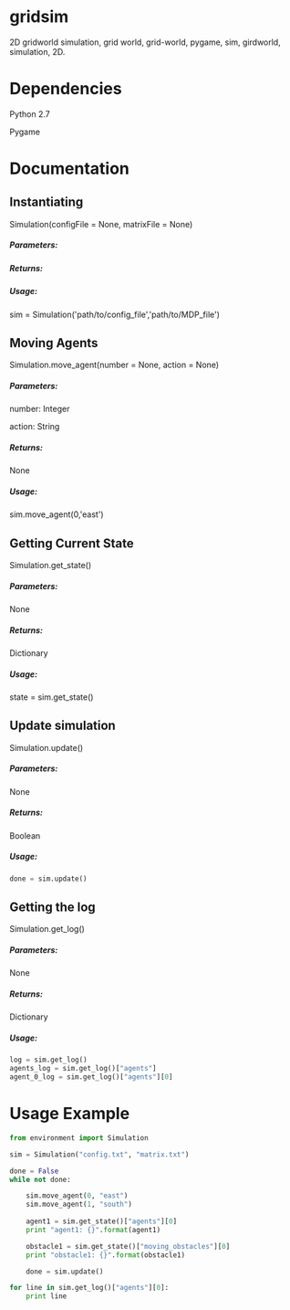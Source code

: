 # gridsim

2D gridworld simulation, grid world, grid-world, pygame, sim, girdworld, simulation, 2D.

# Dependencies

Python 2.7

Pygame

# Documentation

## Instantiating

Simulation(configFile = None, matrixFile = None)

##### Parameters:

##### Returns:

##### Usage:

sim = Simulation('path/to/config_file','path/to/MDP_file')

## Moving Agents

Simulation.move_agent(number = None, action = None)

##### Parameters:

number: Integer

action: String

##### Returns:

None

##### Usage:

sim.move_agent(0,'east')

## Getting Current State

Simulation.get_state()

##### Parameters:

None

##### Returns:

Dictionary

##### Usage:

state = sim.get_state()

## Update simulation

Simulation.update()

##### Parameters:

None

##### Returns:

Boolean

##### Usage:
```python
done = sim.update()
```
## Getting the log

Simulation.get_log()

##### Parameters:

None

##### Returns:

Dictionary

##### Usage:

```python
log = sim.get_log()
agents_log = sim.get_log()["agents"]
agent_0_log = sim.get_log()["agents"][0]
```

# Usage Example

```python
from environment import Simulation

sim = Simulation("config.txt", "matrix.txt")

done = False
while not done:

    sim.move_agent(0, "east")
    sim.move_agent(1, "south")
    
    agent1 = sim.get_state()["agents"][0]
    print "agent1: {}".format(agent1)

    obstacle1 = sim.get_state()["moving_obstacles"][0]
    print "obstacle1: {}".format(obstacle1)

    done = sim.update()

for line in sim.get_log()["agents"][0]:
    print line
```
